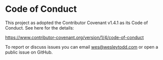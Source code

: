 # Code of Conduct

This project as adopted the Contributor Covenant v1.4.1 as its Code of Conduct.
See here for the details:

https://www.contributor-covenant.org/version/1/4/code-of-conduct

To report or discuss issues you can email wes@wesleytodd.com or open a public issue on GitHub.
